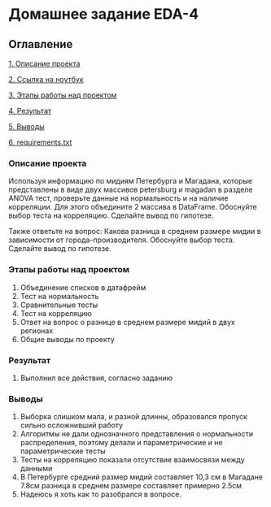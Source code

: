 #  Домашнее задание EDA-4

## Оглавление
[1. Описание проекта](https://github.com/iampeterpanda/sf_data_science/tree/main/EDA_4_%D1%81%D1%82%D0%B0%D1%82%D0%B8%D1%81%D1%82%D0%B8%D1%87%D0%B5%D1%81%D0%BA%D0%B8%D0%B5_%D1%82%D0%B5%D1%81%D1%82%D1%8B#%D0%BE%D0%BF%D0%B8%D1%81%D0%B0%D0%BD%D0%B8%D0%B5-%D0%BF%D1%80%D0%BE%D0%B5%D0%BA%D1%82%D0%B0)

[2. Ссылка на ноутбук](https://github.com/iampeterpanda/sf_data_science/blob/main/EDA_4_%D1%81%D1%82%D0%B0%D1%82%D0%B8%D1%81%D1%82%D0%B8%D1%87%D0%B5%D1%81%D0%BA%D0%B8%D0%B5_%D1%82%D0%B5%D1%81%D1%82%D1%8B/homework.ipynb)

[3. Этапы работы над проектом](https://github.com/iampeterpanda/sf_data_science/tree/main/EDA_4_%D1%81%D1%82%D0%B0%D1%82%D0%B8%D1%81%D1%82%D0%B8%D1%87%D0%B5%D1%81%D0%BA%D0%B8%D0%B5_%D1%82%D0%B5%D1%81%D1%82%D1%8B#%D1%8D%D1%82%D0%B0%D0%BF%D1%8B-%D1%80%D0%B0%D0%B1%D0%BE%D1%82%D1%8B-%D0%BD%D0%B0%D0%B4-%D0%BF%D1%80%D0%BE%D0%B5%D0%BA%D1%82%D0%BE%D0%BC)

[4. Результат](https://github.com/iampeterpanda/sf_data_science/tree/main/EDA_4_%D1%81%D1%82%D0%B0%D1%82%D0%B8%D1%81%D1%82%D0%B8%D1%87%D0%B5%D1%81%D0%BA%D0%B8%D0%B5_%D1%82%D0%B5%D1%81%D1%82%D1%8B#%D1%80%D0%B5%D0%B7%D1%83%D0%BB%D1%8C%D1%82%D0%B0%D1%82)

[5. Выводы](https://github.com/iampeterpanda/sf_data_science/tree/main/EDA_4_%D1%81%D1%82%D0%B0%D1%82%D0%B8%D1%81%D1%82%D0%B8%D1%87%D0%B5%D1%81%D0%BA%D0%B8%D0%B5_%D1%82%D0%B5%D1%81%D1%82%D1%8B#%D0%B2%D1%8B%D0%B2%D0%BE%D0%B4%D1%8B)

[6. requirements.txt](https://github.com/iampeterpanda/sf_data_science/blob/main/EDA_4_%D1%81%D1%82%D0%B0%D1%82%D0%B8%D1%81%D1%82%D0%B8%D1%87%D0%B5%D1%81%D0%BA%D0%B8%D0%B5_%D1%82%D0%B5%D1%81%D1%82%D1%8B/requirements.txt)

### Описание проекта
Используя информацию по мидиям Петербурга и Магадана, которые представлены в виде двух массивов petersburg и magadan в разделе ANOVA тест, проверьте данные на нормальность и на наличие корреляции. Для этого объедините 2 массива в DataFrame. Обоснуйте выбор теста на корреляцию. Сделайте вывод по гипотезе.
 
Также ответьте на вопрос:
Какова разница в среднем размере мидии в зависимости от города-производителя. Обоснуйте выбор теста. Сделайте вывод по гипотезе.

### Этапы работы над проектом
1. Объединение списков в датафрейм
2. Тест на нормальность
3. Сравнительные тесты
4. Тест на корреляцию
5. Ответ на вопрос о разнице в среднем размере мидий в двух регионах
6. Общие выводы по проекту

### Результат
1. Выполнил все действия, согласно заданию

### Выводы
1. Выборка слишком мала, и разной длинны, образовался пропуск сильно осложнивший работу
2. Алгоритмы не дали однозначного представления о нормальности распределения, поэтому делали и параметрические и не параметрические тесты
3. Тесты на корреляцию показали отсутствие взаимосвязи между данными
4. В Петербурге средний размер мидий составляет 10,3 см в Магадане 7.8см разница в среднем размере составляет примерно 2.5см
5. Надеюсь я хоть как то разобрался в вопросе. 

